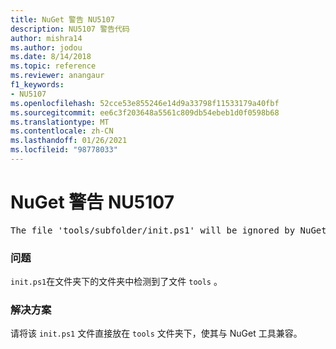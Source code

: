 ```yaml
---
title: NuGet 警告 NU5107
description: NU5107 警告代码
author: mishra14
ms.author: jodou
ms.date: 8/14/2018
ms.topic: reference
ms.reviewer: anangaur
f1_keywords:
- NU5107
ms.openlocfilehash: 52cce53e855246e14d9a33798f11533179a40fbf
ms.sourcegitcommit: ee6c3f203648a5561c809db54ebeb1d0f0598b68
ms.translationtype: MT
ms.contentlocale: zh-CN
ms.lasthandoff: 01/26/2021
ms.locfileid: "98778033"
---
```

# <a name="nuget-warning-nu5107"></a>NuGet 警告 NU5107
<pre>The file 'tools/subfolder/init.ps1' will be ignored by NuGet because it is not directly under 'tools' folder. Place the file directly under 'tools' folder.</pre>

### <a name="issue"></a>问题

`init.ps1`在文件夹下的文件夹中检测到了文件 `tools` 。


### <a name="solution"></a>解决方案

请将该 `init.ps1` 文件直接放在 `tools` 文件夹下，使其与 NuGet 工具兼容。

